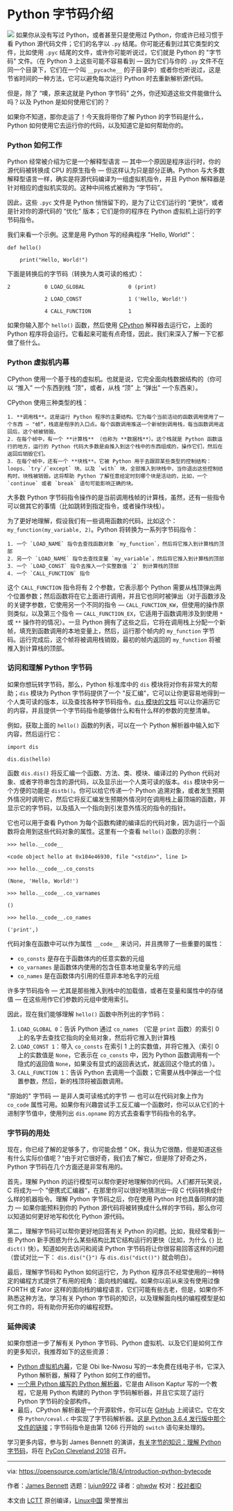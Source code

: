 Python 字节码介绍
======
![](https://opensource.com/sites/default/files/styles/image-full-size/public/lead-images/code_computer_development_programming.png?itok=4OM29-82)
如果你从没有写过 Python，或者甚至只是使用过 Python，你或许已经习惯于看 Python 源代码文件；它们的名字以 `.py` 结尾。你可能还看到过其它类型的文件，比如使用 `.pyc` 结尾的文件，或许你可能听说过，它们就是 Python 的 "字节码" 文件。（在 Python 3 上这些可能不容易看到 — 因为它们与你的 `.py` 文件不在同一个目录下，它们在一个叫 `__pycache__` 的子目录中）或者你也听说过，这是节省时间的一种方法，它可以避免每次运行 Python 时去重新解析源代码。

但是，除了 “噢，原来这就是 Python 字节码” 之外，你还知道这些文件能做什么吗？以及 Python 是如何使用它们的？

如果你不知道，那你走运了！今天我将带你了解 Python 的字节码是什么，Python 如何使用它去运行你的代码，以及知道它是如何帮助你的。

### Python 如何工作

Python 经常被介绍为它是一个解释型语言 — 其中一个原因是程序运行时，你的源代码被转换成 CPU 的原生指令 — 但这样认为只是部分正确。Python 与大多数解释型语言一样，确实是将源代码编译为一组虚拟机指令，并且 Python 解释器是针对相应的虚拟机实现的。这种中间格式被称为 “字节码”。

因此，这些 `.pyc` 文件是 Python 悄悄留下的，是为了让它们运行的 “更快”，或者是针对你的源代码的 “优化” 版本；它们是你的程序在 Python 虚拟机上运行的字节码指令。

我们来看一个示例。这里是用 Python 写的经典程序 "Hello, World!"：
```
def hello()

    print("Hello, World!")

```

下面是转换后的字节码（转换为人类可读的格式）：
```
2           0 LOAD_GLOBAL              0 (print)

            2 LOAD_CONST               1 ('Hello, World!')

            4 CALL_FUNCTION            1

```

如果你输入那个 `hello()` 函数，然后使用 [CPython][1] 解释器去运行它，上面的 Python 程序将会运行。它看起来可能有点奇怪，因此，我们来深入了解一下它都做了些什么。

### Python 虚拟机内幕

CPython 使用一个基于栈的虚拟机。也就是说，它完全面向栈数据结构的（你可以 “推入” 一个东西到栈 “顶”，或者，从栈 “顶” 上 “弹出” 一个东西来）。

CPython 使用三种类型的栈：

    1. **调用栈**。这是运行 Python 程序的主要结构。它为每个当前活动的函数调用使用了一个东西 — "帧“，栈底是程序的入口点。每个函数调用推送一个新帧到调用栈，每当函数调用返回后，这个帧被销毁。
    2. 在每个帧中，有一个 **计算栈** （也称为 **数据栈**）。这个栈就是 Python 函数运行的地方，运行的 Python 代码大多数是由推入到这个栈中的东西组成的，操作它们，然后在返回后销毁它们。
    3. 在每个帧中，还有一个 **块栈**。它被 Python 用于去跟踪某些类型的控制结构：loops、`try`/`except` 块、以及 `with` 块，全部推入到块栈中，当你退出这些控制结构时，块栈被销毁。这将帮助 Python 了解任意给定时刻哪个块是活动的，比如，一个 `continue` 或者 `break` 语句可能影响正确的块。



大多数 Python 字节码指令操作的是当前调用栈帧的计算栈，虽然，还有一些指令可以做其它的事情（比如跳转到指定指令，或者操作块栈）。

为了更好地理解，假设我们有一些调用函数的代码，比如这个：`my_function(my_variable, 2)`。Python 将转换为一系列字节码指令：

    1. 一个 `LOAD_NAME` 指令去查找函数对象 `my_function`，然后将它推入到计算栈的顶部
    2. 另一个 `LOAD_NAME` 指令去查找变量 `my_variable`，然后将它推入到计算栈的顶部
    3. 一个 `LOAD_CONST` 指令去推入一个实整数值 `2` 到计算栈的顶部
    4. 一个 `CALL_FUNCTION` 指令



这个 `CALL_FUNCTION` 指令将有 2 个参数，它表示那个 Python 需要从栈顶弹出两个位置参数；然后函数将在它上面进行调用，并且它也同时被弹出（对于函数涉及的关键字参数，它使用另一个不同的指令 — `CALL_FUNCTION_KW`，但使用的操作原则类似，以及第三个指令 — `CALL_FUNCTION_EX`，它适用于函数调用涉及到使用 `*` 或 `**` 操作符的情况）。一旦 Python 拥有了这些之后，它将在调用栈上分配一个新帧，填充到函数调用的本地变量上，然后，运行那个帧内的  `my_function`  字节码。运行完成后，这个帧将被调用栈销毁，最初的帧内返回的 `my_function` 将被推入到计算栈的顶部。

### 访问和理解 Python 字节码

如果你想玩转字节码，那么，Python 标准库中的 `dis` 模块将对你有非常大的帮助；`dis` 模块为 Python 字节码提供了一个 "反汇编"，它可以让你更容易地得到一个人类可读的版本，以及查找各种字节码指令。[`dis` 模块的文档][2] 可以让你遍历它的内容，并且提供一个字节码指令能够做什么和有什么样的参数的完整清单。

例如，获取上面的 `hello()` 函数的列表，可以在一个 Python 解析器中输入如下内容，然后运行它：
```
import dis

dis.dis(hello)

```

函数 `dis.dis()` 将反汇编一个函数、方法、类、模块、编译过的 Python 代码对象、或者字符串包含的源代码，以及显示出一个人类可读的版本。`dis` 模块中另一个方便的功能是 `distb()`。你可以给它传递一个 Python 追溯对象，或者发生预期外情况时调用它，然后它将反汇编发生预期外情况时在调用栈上最顶端的函数，并显示它的字节码，以及插入一个指向到引发意外情况的指令的指针。

它也可以用于查看 Python 为每个函数构建的编译后的代码对象，因为运行一个函数将会用到这些代码对象的属性。这里有一个查看 `hello()` 函数的示例：
```
>>> hello.__code__

<code object hello at 0x104e46930, file "<stdin>", line 1>

>>> hello.__code__.co_consts

(None, 'Hello, World!')

>>> hello.__code__.co_varnames

()

>>> hello.__code__.co_names

('print',)

```

代码对象在函数中可以作为属性 `__code__` 来访问，并且携带了一些重要的属性：

  * `co_consts` 是存在于函数体内的任意实数的元组
  * `co_varnames` 是函数体内使用的包含任意本地变量名字的元组
  * `co_names` 是在函数体内引用的任意非本地名字的元组



许多字节码指令 — 尤其是那些推入到栈中的加载值，或者在变量和属性中的存储值 — 在这些用作它们参数的元组中使用索引。

因此，现在我们能够理解 `hello()` 函数中所列出的字节码：

  1. `LOAD_GLOBAL 0`：告诉 Python 通过 `co_names` （它是 `print` 函数）的索引 0 上的名字去查找它指向的全局对象，然后将它推入到计算栈
  2. `LOAD_CONST 1`：带入 `co_consts` 在索引 1 上的实数值，并将它推入（索引 0 上的实数值是 `None`，它表示在 `co_consts` 中，因为 Python 函数调用有一个隐式的返回值 `None`，如果没有显式的返回表达式，就返回这个隐式的值 ）。
  3. `CALL_FUNCTION 1`：告诉 Python 去调用一个函数；它需要从栈中弹出一个位置参数，然后，新的栈顶将被函数调用。



"原始的" 字节码 — 是非人类可读格式的字节 — 也可以在代码对象上作为 `co_code` 属性可用。如果你有兴趣尝试手工反汇编一个函数时，你可以从它们的十进制字节值中，使用列出 `dis.opname` 的方式去查看字节码指令的名字。

### 字节码的用处

现在，你已经了解的足够多了，你可能会想 ” OK，我认为它很酷，但是知道这些有什么实际价值呢？“由于对它很好奇，我们去了解它，但是除了好奇之外，Python 字节码在几个方面还是非常有用的。

首先，理解 Python 的运行模型可以帮你更好地理解你的代码。人们都开玩笑说，C 将成为一个 ”便携式汇编器“，在那里你可以很好地猜测出一段 C 代码转换成什么样的机器指令。理解 Python 字节码之后，你在使用 Python 时也具备同样的能力 — 如果你能预料到你的 Python 源代码将被转换成什么样的字节码，那么你可以知道如何更好地写和优化 Python 源代码。

第二，理解字节码可以帮你更好地回答有关 Python 的问题。比如，我经常看到一些 Python 新手困惑为什么某些结构比其它结构运行的更快（比如，为什么 `{}` 比 `dict()` 快）。知道如何去访问和阅读 Python 字节码将让你很容易回答这样的问题（尝试对比一下： `dis.dis("{}")` 与 `dis.dis("dict()")` 就会明白）。

最后，理解字节码和 Python 如何运行它，为 Python 程序员不经常使用的一种特定的编程方式提供了有用的视角：面向栈的编程。如果你以前从来没有使用过像 FORTH 或 Fator 这样的面向栈的编程语言，它们可能有些古老，但是，如果你不熟悉这种方法，学习有关 Python 字节码的知识，以及理解面向栈的编程模型是如何工作的，将有助你开拓你的编程视野。

### 延伸阅读

如果你想进一步了解有关 Python 字节码、Python 虚拟机、以及它们是如何工作的更多知识，我推荐如下的这些资源：

  * [Python 虚拟机内幕][3]，它是 Obi Ike-Nwosu 写的一本免费在线电子书，它深入 Python 解析器，解释了 Python 如何工作的细节。
  * [一个用 Python 编写的 Python 解析器][4]，它是由 Allison Kaptur 写的一个教程，它是用 Python 构建的 Python 字节码解析器，并且它实现了运行 Python 字节码的全部构件。
  * 最后，CPython 解析器是一个开源软件，你可以在 [GitHub][1] 上阅读它。它在文件 `Python/ceval.c` 中实现了字节码解析器。[这是 Python 3.6.4 发行版中那个文件的链接][5]；字节码指令是由第 1266 行开始的 `switch` 语句来处理的。



学习更多内容，参与到 James Bennett 的演讲，[有关字节的知识：理解 Python 字节码][6]，将在 [PyCon Cleveland 2018][7] 召开。

--------------------------------------------------------------------------------

via: https://opensource.com/article/18/4/introduction-python-bytecode

作者：[James Bennett][a]
选题：[lujun9972](https://github.com/lujun9972)
译者：[qhwdw](https://github.com/qhwdw)
校对：[校对者ID](https://github.com/校对者ID)

本文由 [LCTT](https://github.com/LCTT/TranslateProject) 原创编译，[Linux中国](https://linux.cn/) 荣誉推出

[a]:https://opensource.com/users/ubernostrum
[1]:https://github.com/python/cpython
[2]:https://docs.python.org/3/library/dis.html
[3]:https://leanpub.com/insidethepythonvirtualmachine
[4]:http://www.aosabook.org/en/500L/a-python-interpreter-written-in-python.html
[5]:https://github.com/python/cpython/blob/d48ecebad5ac78a1783e09b0d32c211d9754edf4/Python/ceval.c
[6]:https://us.pycon.org/2018/schedule/presentation/127/
[7]:https://us.pycon.org/2018/
